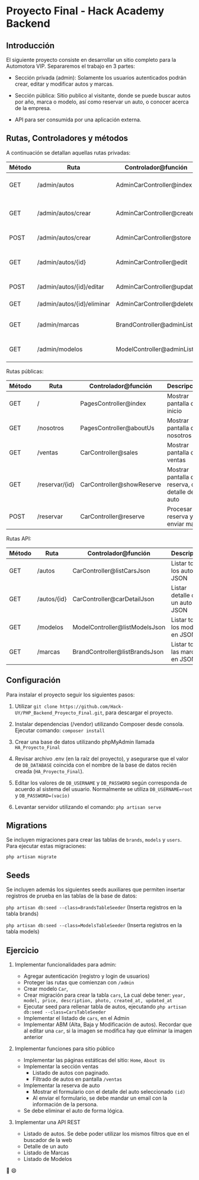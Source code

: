 # Proyecto Final - Hack Academy Backend


## Introducción


El siguiente proyecto consiste en desarrollar un sitio completo para la Automotora VIP. Separaremos el trabajo en 3 partes:


* Sección privada (admin): Solamente los usuarios autenticados podrán crear, editar y modificar autos y marcas.




* Sección pública: Sitio publico al visitante, donde se puede buscar autos por año, marca o modelo, así como reservar un auto, o conocer acerca de la empresa.




* API para ser consumida por una aplicación externa.




## Rutas, Controladores y métodos


A continuación se detallan aquellas rutas privadas:


Método        | Ruta                  | Controlador@función     | Descripción                        |
------------| --------------------------|---------------------------| -------------------------------------|
| GET         | /admin/autos              |AdminCarController@index  |Mostrar listado de autos           |
| GET         | /admin/autos/crear      |AdminCarController@create  |Mostrar formulario para crear auto    |
| POST     | /admin/autos/crear      |AdminCarController@store  |Crear un nuevo auto               |
| GET         | /admin/autos/{id}       |AdminCarController@edit   |Mostrar formulario para editar un auto|
| POST     | /admin/autos/{id}/editar |AdminCarController@update     |Editar un auto                   |
| GET         | /admin/autos/{id}/eliminar|AdminCarController@delete |Eliminar un auto                 |
| GET         | /admin/marcas          |BrandController@adminList |Mostrar listado de marcas          |
| GET         | /admin/modelos         |ModelController@adminList |Mostrar listado de modelos          |


Rutas públicas:


Método     | Ruta         | Controlador@función        | Descripción                                       |
------ | ------------ |-------------------------------| --------------------------------------------------|
GET    | /          | PagesController@index       | Mostrar pantalla de inicio                        |
GET    | /nosotros    | PagesController@aboutUs      | Mostrar pantalla de nosotros                      |
GET    | /ventas     | CarController@sales         | Mostrar pantalla de ventas                        |
GET    | /reservar/{id}| CarController@showReserve       | Mostrar pantalla de reserva, con detalle de auto  |
POST   | /reservar       | CarController@reserve       | Procesar reserva y enviar mail                    |


Rutas API:


Método     | Ruta         | Controlador@función           | Descripción                     |
------ | ------------ |-------------------------------   | ----------------------------------|
GET    | /autos      | CarController@listCarsJson      | Listar todos los autos en JSON      |
GET    | /autos/{id}  | CarController@carDetailJson     | Listar detalle de un auto en JSON       |
GET    | /modelos        | ModelController@listModelsJson   | Listar todos los modelos en JSON    |
GET    | /marcas     | BrandController@listBrandsJson   | Listar todas las marcas en JSON     |




## Configuración


Para instalar el proyecto seguir los siguientes pasos:


1. Utilizar `git clone https://github.com/Hack-UY/PHP_Backend_Proyecto_Final.git`, para descargar el proyecto.




2. Instalar dependencias (/vendor) utilizando Composer desde  consola. Ejecutar comando: ``composer install``




3. Crear una base de datos utilizando phpMyAdmin llamada ``HA_Proyecto_Final``




4. Revisar archivo .env (en la raíz del proyecto), y asegurarse que el valor de ``DB_DATABASE`` coincida con el nombre de la base de datos recién creada (``HA_Proyecto_Final``).




5. Editar los valores de ``DB_USERNAME`` y ``DB_PASSWORD`` según corresponda de acuerdo al sistema del usuario. Normalmente se utiliza ``DB_USERNAME=root`` y ``DB_PASSWORD=(vacío)``




6. Levantar servidor utilizando el comando: ``php artisan serve``


## Migrations


Se incluyen migraciones para crear las tablas de ``brands``, ``models`` y ``users``. Para ejecutar estas migraciones:


``php artisan migrate``


## Seeds


Se incluyen además los siguientes seeds auxiliares que permiten insertar registros de prueba en las tablas de la base de datos:


``php artisan db:seed --class=BrandsTableSeeder`` (Inserta registros en la tabla brands)


``php artisan db:seed --class=ModelsTableSeeder`` (Inserta registros en la tabla models)




## Ejercicio




1. Implementar funcionalidades para admin:
   * Agregar autenticación (registro y login de usuarios)
   * Proteger las rutas que comienzan con ``/admin``
   * Crear modelo ``Car``,
   * Crear migración para crear la tabla ``cars``, La cual debe tener: `year, model, price, description, photo, created_at, updated_at`
   * Ejecutar seed para rellenar tabla de autos, ejecutando `php artisan db:seed --class=CarsTableSeeder`
   * Implementar el listado de `cars`, en el Admin
   * Implementar ABM (Alta, Baja y Modificación de autos). Recordar que al editar una `car`, si la imagen se modifica hay que eliminar la imagen anterior


2. Implementar funciones para sitio público
   * Implementar las páginas estáticas del sitio: `Home`, `About Us`
   * Implementar la sección ventas
     * Listado de autos con paginado.
     * Filtrado de autos en pantalla ``/ventas``
   * Implementar la reserva de auto
     * Mostrar el formulario con el detalle del auto seleccionado ``(id)``
     * Al enviar el formulario, se debe mandar un email con la información de la persona.
   * Se debe eliminar el auto de forma lógica.


3. Implementar una API REST
   * Listado de autos. Se debe poder utilizar los mismos filtros que en el buscador de la web
   * Detalle de un auto
   * Listado de Marcas
   * Listado de Modelos




:muscle: :smile:


